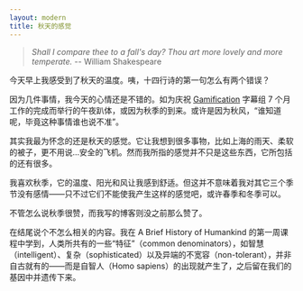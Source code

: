 ```yaml
---
layout: modern
title: 秋天的感觉
---
```


> *Shall I compare thee to a fall's day?*
> *Thou art more lovely and more temperate.* -- William Shakespeare

今天早上我感受到了秋天的温度。咦，十四行诗的第一句怎么有两个错误？

因为几件事情，我今天的心情还是不错的。如为庆祝 [Gamification](https://www.coursera.org/course/gamification) 字幕组 7 个月工作的完成而举行的午夜趴体，或因为秋季的到来。或许是因为秋风，“谁知道呢，毕竟这种事情谁也说不准”。

其实我最为怀念的还是秋天的感觉。它让我想到很多事物，比如上海的雨天、柔软的被子，更不用说...安全的飞机。然而我所指的感觉并不只是这些东西，它所包括的还有很多。

我喜欢秋季，它的温度、阳光和风让我感到舒适。但这并不意味着我对其它三个季节没有感情——只不过它们不能使我产生这样的感觉吧，或许春季和冬季可以。

不管怎么说秋季很赞，而我写的博客则没之前那么赞了。

在结尾说个不怎么相关的内容。我在 A Brief History of Humankind 的第一周课程中学到，人类所共有的一些“特征”（common denominators），如智慧（intelligent）、复杂（sophisticated）以及异端的不宽容（non-tolerant），并非自古就有的——而是自智人（Homo sapiens）的出现就产生了，之后留在我们的基因中并遗传下来。
